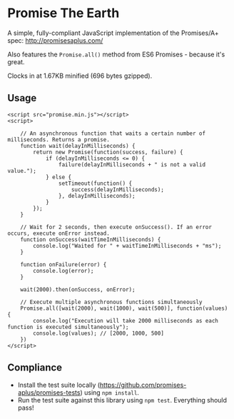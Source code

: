 Promise The Earth
=================

A simple, fully-compliant JavaScript implementation of the Promises/A+ spec: http://promisesaplus.com/

Also features the `Promise.all()` method from ES6 Promises - because it's great.

Clocks in at 1.67KB minified (696 bytes gzipped).

## Usage
```
<script src="promise.min.js"></script>
<script>

    // An asynchronous function that waits a certain number of milliseconds. Returns a promise.
    function wait(delayInMilliseconds) {
        return new Promise(function(success, failure) {
            if (delayInMilliseconds <= 0) {
                failure(delayInMilliseconds + " is not a valid value.");
            } else {
                setTimeout(function() {
                    success(delayInMilliseconds);
                }, delayInMilliseconds);
            }
        });
    }

    // Wait for 2 seconds, then execute onSuccess(). If an error occurs, execute onError instead.
    function onSuccess(waitTimeInMilliseconds) {
        console.log("Waited for " + waitTimeInMilliseconds + "ms");
    }

    function onFailure(error) {
        console.log(error);
    }

    wait(2000).then(onSuccess, onError);

    // Execute multiple asynchronous functions simultaneously
    Promise.all([wait(2000), wait(1000), wait(500)], function(values) {
        console.log("Execution will take 2000 milliseconds as each function is executed simultaneously");
        console.log(values); // [2000, 1000, 500]
    })
</script>
```
## Compliance
- Install the test suite locally (https://github.com/promises-aplus/promises-tests) using `npm install`.
- Run the test suite against this library using `npm test`. Everything should pass!
